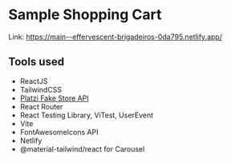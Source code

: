 # Sample Shopping Cart
Link: https://main--effervescent-brigadeiros-0da795.netlify.app/
## Tools used
- ReactJS
- TailwindCSS
- [Platzi Fake Store API ](https://fakeapi.platzi.com/)
- React Router
- React Testing Library, ViTest, UserEvent
- Vite 
- FontAwesomeIcons API
- Netlify
- @material-tailwind/react for Carousel


